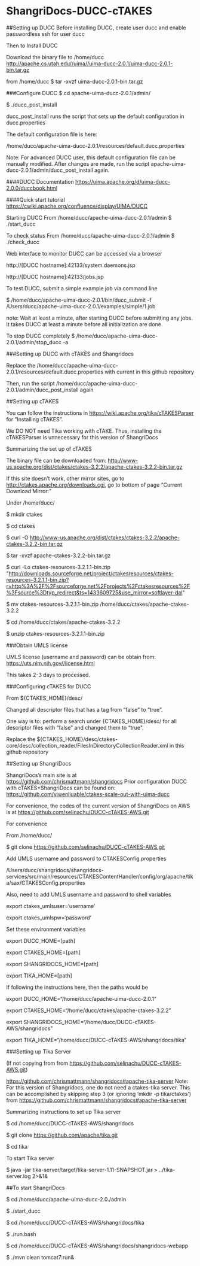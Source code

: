 # ShangriDocs-DUCC-cTAKES

##Setting up DUCC
Before installing DUCC, create user ducc and enable passwordless ssh for user ducc

Then to Install DUCC

Download the binary file to /home/ducc
http://apache.cs.utah.edu//uima//uima-ducc-2.0.1/uima-ducc-2.0.1-bin.tar.gz

from /home/ducc
$ tar -xvzf uima-ducc-2.0.1-bin.tar.gz

###Configure DUCC
$ cd apache-uima-ducc-2.0.1/admin/

$ ./ducc_post_install

ducc_post_install runs the script that sets up the default configuration in ducc.properties

The default configuration file is here:

/home/ducc/apache-uima-ducc-2.0.1/resources/default.ducc.properties

Note: For advanced DUCC user, this default configuration file can be manually modified.  After changes are made, run the script apache-uima-ducc-2.0.1/admin/ducc_post_install again.

####DUCC Documentation
https://uima.apache.org/d/uima-ducc-2.0.0/duccbook.html

####Quick start tutorial
https://cwiki.apache.org/confluence/display/UIMA/DUCC

Starting DUCC
From /home/ducc/apache-uima-ducc-2.0.1/admin
$ ./start_ducc

To check status
From /home/ducc/apache-uima-ducc-2.0.1/admin
$ ./check_ducc

Web interface to monitor DUCC can be accessed via a browser

http://[DUCC hostname]:42133/system.daemons.jsp

http://[DUCC hostname]:42133/jobs.jsp

To test DUCC, submit a simple example job via command line

$ /home/ducc/apache-uima-ducc-2.0.1/bin/ducc_submit -f /Users/ducc/apache-uima-ducc-2.0.1/examples/simple/1.job

note: Wait at least a minute, after starting DUCC before submitting any jobs. It takes DUCC at least a minute before all initialization are done.

To stop DUCC completely
$ /home/ducc/apache-uima-ducc-2.0.1/admin/stop_ducc -a



###Setting up DUCC with cTAKES and Shangridocs

Replace the /home/ducc/apache-uima-ducc-2.0.1/resources/default.ducc.properties with current in this github repository

Then, run the script /home/ducc/apache-uima-ducc-2.0.1/admin/ducc_post_install again


##Setting up cTAKES 

You can follow the instructions in https://wiki.apache.org/tika/cTAKESParser for “Installing cTAKES”.

We DO NOT need Tika working with cTAKE. Thus, installing the cTAKESParser is unnecessary for this version of ShangriDocs


Summarizing the set up of cTAKES

The binary file can be downloaded from: http://www-us.apache.org/dist/ctakes/ctakes-3.2.2/apache-ctakes-3.2.2-bin.tar.gz

If this site doesn’t work, other mirror sites, go to http://ctakes.apache.org/downloads.cgi, go to bottom of page “Current Download Mirror:”

Under /home/ducc/

$ mkdir ctakes

$ cd ctakes

$ curl -O http://www-us.apache.org/dist/ctakes/ctakes-3.2.2/apache-ctakes-3.2.2-bin.tar.gz

$ tar -xvzf apache-ctakes-3.2.2-bin.tar.gz

$ curl -Lo ctakes-resources-3.2.1.1-bin.zip "http://downloads.sourceforge.net/project/ctakesresources/ctakes-resources-3.2.1.1-bin.zip?r=http%3A%2F%2Fsourceforge.net%2Fprojects%2Fctakesresources%2F%3Fsource%3Dtyp_redirect&ts=1433609725&use_mirror=softlayer-dal"

$ mv ctakes-resources-3.2.1.1-bin.zip /home/ducc/ctakes/apache-ctakes-3.2.2

$ cd /home/ducc/ctakes/apache-ctakes-3.2.2

$ unzip ctakes-resources-3.2.1.1-bin.zip


###Obtain UMLS license

UMLS license (username and password) can be obtain from: https://uts.nlm.nih.gov//license.html

This takes 2-3 days to processed.


###Configuring cTAKES for DUCC

From ${CTAKES_HOME}/desc/

Changed all descriptor files that has a <multipleDeploymentAllowed> tag from “false” to “true”.  

One way is to: perform a search under {CTAKES_HOME}/desc/ for all descriptor files with “<multipleDeploymentAllowed>false”  and changed them to “true".  

Replace the ${CTAKES_HOME}/desc/ctakes-core/desc/collection_reader/FilesInDirectoryCollectionReader.xml in this github repository


##Setting up ShangriDocs

ShangriDocs’s main site is at https://github.com/chrismattmann/shangridocs
Prior configuration DUCC with cTAKES+ShangriDocs can be found on: https://github.com/yiwenliuable/ctakes-scale-out-with-uima-ducc

For convenience, the codes of the current version of ShangriDocs on AWS is at https://github.com/selinachu/DUCC-cTAKES-AWS.git

For convenience

From /home/ducc/

$ git clone https://github.com/selinachu/DUCC-cTAKES-AWS.git


Add UMLS username and password to CTAKESConfig.properties

/Users/ducc/shangridocs/shangridocs-services/src/main/resources/CTAKESContentHandler/config/org/apache/tika/sax/CTAKESConfig.properties

Also, need to add UMLS username and password to shell variables

export ctakes_umlsuser=‘username’

export ctakes_umlspw=‘password’


Set these environment variables

export DUCC_HOME=[path]	

export CTAKES_HOME=[path]

export SHANGRIDOCS_HOME=[path]

export TIKA_HOME=[path]

If following the instructions here, then the paths would be 

export DUCC_HOME=“/home/ducc/apache-uima-ducc-2.0.1“

export CTAKES_HOME=“/home/ducc/ctakes/apache-ctakes-3.2.2”

export SHANGRIDOCS_HOME=“/home/ducc/DUCC-cTAKES-AWS/shangridocs”

export TIKA_HOME=“/home/ducc/DUCC-cTAKES-AWS/shangridocs/tika”

###Setting up Tika Server 

(If not copying from from https://github.com/selinachu/DUCC-cTAKES-AWS.git)

https://github.com/chrismattmann/shangridocs#apache-tika-server
Note: For this version of Shangridocs, one do not need a ctakes-tika server. This can be accomplished by skipping step 3 (or ignoring ‘mkdir -p tika/ctakes’) from https://github.com/chrismattmann/shangridocs#apache-tika-server

Summarizing instructions to set up Tika server

$ cd /home/ducc/DUCC-cTAKES-AWS/shangridocs 

$ git clone https://github.com/apache/tika.git

$ cd tika

To start Tika server

$ java -jar tika-server/target/tika-server-1.11-SNAPSHOT.jar > ../tika-server.log 2>&1&



##To start ShangriDocs

$ cd /home/ducc/apache-uima-ducc-2.0./admin

$ ./start_ducc

$ cd /home/ducc/DUCC-cTAKES-AWS/shangridocs/tika

$ ./run.bash

$ cd /home/ducc/DUCC-cTAKES-AWS/shangridocs/shangridocs-webapp

$ ./mvn clean tomcat7:run&

